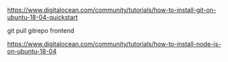 https://www.digitalocean.com/community/tutorials/how-to-install-git-on-ubuntu-18-04-quickstart

git pull gitrepo frontend


https://www.digitalocean.com/community/tutorials/how-to-install-node-js-on-ubuntu-18-04

